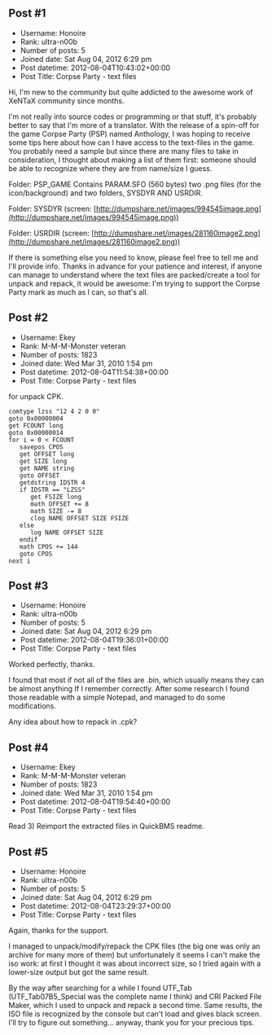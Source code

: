 ## Post #1
- Username: Honoire
- Rank: ultra-n00b
- Number of posts: 5
- Joined date: Sat Aug 04, 2012 6:29 pm
- Post datetime: 2012-08-04T10:43:02+00:00
- Post Title: Corpse Party - text files

Hi, I'm new to the community but quite addicted to the awesome work of XeNTaX community since months.

I'm not really into source codes or programming or that stuff, it's probably better to say that I'm more of a translator.
With the release of a spin-off for the game Corpse Party (PSP) named Anthology, I was hoping to receive some tips here about how can I have access to the text-files in the game. You probably need a sample but since there are many files to take in consideration, I thought about making a list of them first: someone should be able to recognize where they are from name/size I guess. 

Folder: PSP_GAME
Contains PARAM.SFO (560 bytes) two .png files (for the icon/background) and two folders, SYSDYR AND USRDIR.

Folder: SYSDYR (screen: [http://dumpshare.net/images/994545image.png](http://dumpshare.net/images/994545image.png))

Folder: USRDIR (screen: [http://dumpshare.net/images/281160image2.png](http://dumpshare.net/images/281160image2.png))

If there is something else you need to know, please feel free to tell me and I'll provide info.
Thanks in advance for your patience and interest, if anyone can manage to understand where the text files are packed/create a tool for unpack and repack, it would be awesome: I'm trying to support the Corpse Party mark as much as I can, so that's all.
## Post #2
- Username: Ekey
- Rank: M-M-M-Monster veteran
- Number of posts: 1823
- Joined date: Wed Mar 31, 2010 1:54 pm
- Post datetime: 2012-08-04T11:54:38+00:00
- Post Title: Corpse Party - text files

for unpack CPK.

```
comtype lzss "12 4 2 0 0"
goto 0x00000004
get FCOUNT long
goto 0x00000014
for i = 0 < FCOUNT
   savepos CPOS
   get OFFSET long
   get SIZE long
   get NAME string
   goto OFFSET
   getdstring IDSTR 4
   if IDSTR == "LZSS"
      get FSIZE long
      math OFFSET += 8
      math SIZE -= 8
      clog NAME OFFSET SIZE FSIZE
   else
      log NAME OFFSET SIZE
   endif
   math CPOS += 144
   goto CPOS
next i
```
## Post #3
- Username: Honoire
- Rank: ultra-n00b
- Number of posts: 5
- Joined date: Sat Aug 04, 2012 6:29 pm
- Post datetime: 2012-08-04T19:36:01+00:00
- Post Title: Corpse Party - text files

Worked perfectly, thanks.

I found that most if not all of the files are .bin, which usually means they can be almost anything If I remember correctly.
After some research I found those readable with a simple Notepad, and managed to do some modifications.

Any idea about how to repack in .cpk?
## Post #4
- Username: Ekey
- Rank: M-M-M-Monster veteran
- Number of posts: 1823
- Joined date: Wed Mar 31, 2010 1:54 pm
- Post datetime: 2012-08-04T19:54:40+00:00
- Post Title: Corpse Party - text files

Read 3) Reimport the extracted files in QuickBMS readme.
## Post #5
- Username: Honoire
- Rank: ultra-n00b
- Number of posts: 5
- Joined date: Sat Aug 04, 2012 6:29 pm
- Post datetime: 2012-08-04T23:29:37+00:00
- Post Title: Corpse Party - text files

Again, thanks for the support.

I managed to unpack/modify/repack the CPK files (the big one was only an archive for many more of them) but unfortunately it seems I can't make the iso work: at first I thought it was about incorrect size, so I tried again with a lower-size output but got the same result.

By the way after searching for a while I found UTF_Tab (UTF_Tab07B5_Special was the complete name I think) and CRI Packed File Maker, which I used to unpack and repack a second time. Same results, the ISO file is recognized by the console but can't load and gives black screen. I'll try to figure out something... anyway, thank you for your precious tips.
